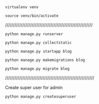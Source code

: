 `virtualenv venv`

`source venv/bin/activate`

////////////////////////////////////////////////////////

`python manage.py runserver`

`python manage.py collectstatic`

`python manage.py startapp blog`

`python manage.py makemigrations blog`

`python manage.py migrate blog`

/////////////////////////////////////////////////////////

Create super user for admin

`python manage.py createsuperuser`

